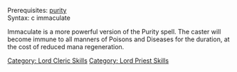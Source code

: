 Prerequisites: [purity](Purity.md "wikilink")  
Syntax: c immaculate

Immaculate is a more powerful version of the Purity spell. The caster
will become immune to all manners of Poisons and Diseases for the
duration, at the cost of reduced mana regeneration.

[Category: Lord Cleric Skills](Category:_Lord_Cleric_Skills "wikilink")
[Category: Lord Priest Skills](Category:_Lord_Priest_Skills "wikilink")
